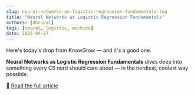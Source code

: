 ```yaml
---
slug: neural-networks-as-logistic-regression-fundamentals-log
title: "Neural Networks as Logistic Regression Fundamentals"
authors: [dhruval]
tags: [neural, logistic, machine]
date: 2025-04-27
---
```


Here's today's drop from KnowGrow — and it's a good one.

**Neural Networks as Logistic Regression Fundamentals** dives deep into something every CS nerd should care about — in the nerdiest, coolest way possible.

🔗 [Read the full article](/docs/neural-networks-as-logistic-regression-fundamentals)
